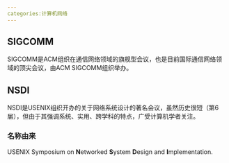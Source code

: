 ```yaml
---
categories:计算机网络
---
```


## SIGCOMM

SIGCOMM是ACM组织在通信网络领域的旗舰型会议，也是目前国际通信网络领域的顶尖会议，由ACM SIGCOMM组织举办。


## NSDI
NSDI是USENIX组织开办的关于网络系统设计的著名会议，虽然历史很短（第6届），但由于其强调系统、实用、跨学科的特点，广受计算机学者关注。
### 名称由来
USENIX Symposium on **N**etworked **S**ystem **D**esign and **I**mplementation.
